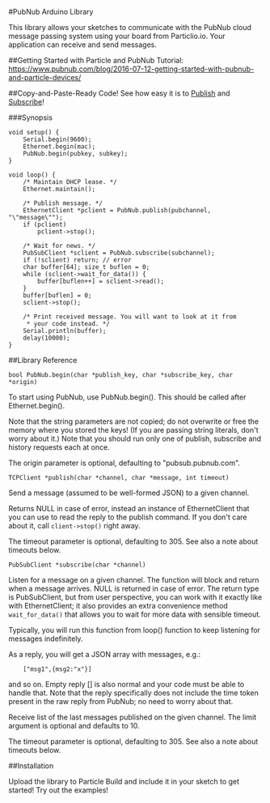 #PubNub Arduino Library

This library allows your sketches to communicate with the PubNub cloud message passing system using your board from Particlio.io. Your application can receive and send messages.

##Getting Started with Particle and PubNub Tutorial: https://www.pubnub.com/blog/2016-07-12-getting-started-with-pubnub-and-particle-devices/

##Copy-and-Paste-Ready Code!
See how easy it is to [Publish](examples/PubNubPublisher) and [Subscribe](examples/PubNubSubscriber)!

###Synopsis


	void setup() {
		Serial.begin(9600);
		Ethernet.begin(mac);
		PubNub.begin(pubkey, subkey);
	}

	void loop() {
		/* Maintain DHCP lease. */
		Ethernet.maintain();

		/* Publish message. */
		EthernetClient *pclient = PubNub.publish(pubchannel, "\"message\"");
		if (pclient)
			pclient->stop();

		/* Wait for news. */
		PubSubClient *sclient = PubNub.subscribe(subchannel);
		if (!sclient) return; // error
		char buffer[64]; size_t buflen = 0;
		while (sclient->wait_for_data()) {
			buffer[buflen++] = sclient->read();
		}
		buffer[buflen] = 0;
		sclient->stop();

		/* Print received message. You will want to look at it from
		 * your code instead. */
		Serial.println(buffer);
		delay(10000);
	}

##Library Reference

``bool PubNub.begin(char *publish_key, char *subscribe_key, char *origin)``

To start using PubNub, use PubNub.begin().  This should be called after
Ethernet.begin().

Note that the string parameters are not copied; do not overwrite or free the
memory where you stored the keys! (If you are passing string literals, don't
worry about it.) Note that you should run only one of publish, subscribe and
history requests each at once.

The origin parameter is optional, defaulting to "pubsub.pubnub.com".

``TCPClient *publish(char *channel, char *message, int timeout)``

Send a message (assumed to be well-formed JSON) to a given channel.

Returns NULL in case of error, instead an instance of EthernetClient
that you can use to read the reply to the publish command. If you
don't care about it, call ``client->stop()`` right away.

The timeout parameter is optional, defaulting to 305. See also
a note about timeouts below.

``PubSubClient *subscribe(char *channel)``

Listen for a message on a given channel. The function will block
and return when a message arrives. NULL is returned in case of error.
The return type is PubSubClient, but from user perspective, you can
work with it exactly like with EthernetClient; it also provides
an extra convenience method ``wait_for_data()`` that allows you
to wait for more data with sensible timeout.

Typically, you will run this function from loop() function to keep
listening for messages indefinitely.

As a reply, you will get a JSON array with messages, e.g.:

```
	["msg1",{msg2:"x"}]
```

and so on. Empty reply [] is also normal and your code must be
able to handle that. Note that the reply specifically does not
include the time token present in the raw reply from PubNub;
no need to worry about that.


Receive list of the last messages published on the given channel.
The limit argument is optional and defaults to 10.

The timeout parameter is optional, defaulting to 305. See also
a note about timeouts below.

##Installation

Upload the library to Particle Build and include it in your 
sketch to get started!
Try out the examples!


